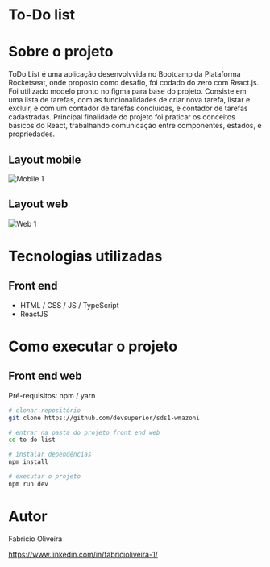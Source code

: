 # To-Do list

# Sobre o projeto

ToDo List é uma aplicação desenvolvvida no Bootcamp da Plataforma Rocketseat, onde proposto como desafio, foi codado do zero com React.js. Foi utilizado modelo pronto no figma para base do projeto.
Consiste em uma lista de tarefas, com as funcionalidades de criar nova tarefa, listar e excluir, e com um contador de tarefas concluidas, e contador de tarefas cadastradas.
Principal finalidade do projeto foi praticar os conceitos básicos do React, trabalhando comunicação entre componentes, estados, e propriedades.

## Layout mobile
![Mobile 1](https://github.com/FabricioOliveira1/readMe--model/blob/main/assets/To-do%20Mobile.png)

## Layout web
![Web 1](https://github.com/FabricioOliveira1/readMe--model/blob/main/assets/To-do%20Desktop.png)

# Tecnologias utilizadas
## Front end
- HTML / CSS / JS / TypeScript
- ReactJS

# Como executar o projeto

## Front end web
Pré-requisitos: npm / yarn

```bash
# clonar repositório
git clone https://github.com/devsuperior/sds1-wmazoni

# entrar na pasta do projeto front end web
cd to-do-list

# instalar dependências
npm install

# executar o projeto
npm run dev
```

# Autor

Fabricio Oliveira

https://www.linkedin.com/in/fabricioliveira-1/
